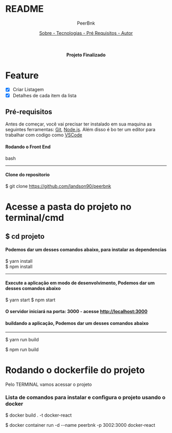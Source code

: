 # README

<P align="center"> PeerBnk </p>

<p align="center">
    <a href="#sobre"> Sobre - </a>
    <a href="#tecnologias"> Tecnologias - </a>
    <a href="#pre-requisitos"> Pré Requisitos - </a>
    <a href="#autor"> Autor </a>
</p>

<br>

<h4 align="center"> Projeto Finalizado </h4>

# Feature

- [x] Criar Listagem
- [x] Detalhes de cada item da lista

## Pré-requisitos

Antes de começar, você vai precisar ter instalado em sua maquina as seguintes ferramentas:
[Git](https://git-scm.com), [Node.js](https://nodejs.org/en/).
Além disso é bo ter um editor para trabalhar com codigo como [VSCode](https://code.visualstudio.com/)

#### Rodando o Front End



bash

---

#### Clone do repositorio



$ git clone <https://github.com/landson90/peerbnk>

# Acesse a pasta do projeto no terminal/cmd

## $ cd projeto

#### Podemos dar um desses comandos abaixo, para instalar as dependencias



$ yarn install  
$ npm install

---

#### Execute a aplicação em modo de desenvolvimento, Podemos dar um desses comandos abaixo



$ yarn start
$ npm start

#### O servidor iniciará na porta: 3000 - acesse <http://localhost:3000>



#### buildando a aplicação, Podemos dar um desses comandos abaixo

---

$ yarn run build

$ npm run build

# Rodando o dockerfile do projeto 

Pelo TERMINAL vamos acessar o projeto 

### Lista de comandos para instalar e configura o projeto usando o docker

$ docker build . -t docker-react

$ docker container run -d --name peerbnk -p 3002:3000 docker-react
